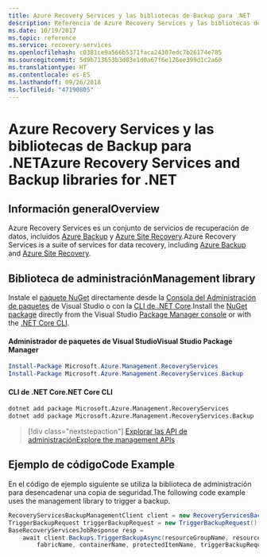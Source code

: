```yaml
---
title: Azure Recovery Services y las bibliotecas de Backup para .NET
description: Referencia de Azure Recovery Services y las bibliotecas de Backup para .NET
ms.date: 10/19/2017
ms.topic: reference
ms.service: recovery-services
ms.openlocfilehash: c0381ce9a566b5371faca24307edc7b26174e785
ms.sourcegitcommit: 5d9b713653b3d03e1d0a67f6e126ee399d1c2a60
ms.translationtype: HT
ms.contentlocale: es-ES
ms.lasthandoff: 09/26/2018
ms.locfileid: "47190805"
---
```

# <a name="azure-recovery-services-and-backup-libraries-for-net"></a><span data-ttu-id="74ebb-103">Azure Recovery Services y las bibliotecas de Backup para .NET</span><span class="sxs-lookup"><span data-stu-id="74ebb-103">Azure Recovery Services and Backup libraries for .NET</span></span>

## <a name="overview"></a><span data-ttu-id="74ebb-104">Información general</span><span class="sxs-lookup"><span data-stu-id="74ebb-104">Overview</span></span>

<span data-ttu-id="74ebb-105">Azure Recovery Services es un conjunto de servicios de recuperación de datos, incluidos [Azure Backup](/azure/backup/) y [Azure Site Recovery](/azure/site-recovery/).</span><span class="sxs-lookup"><span data-stu-id="74ebb-105">Azure Recovery Services is a suite of services for data recovery, including [Azure Backup](/azure/backup/) and [Azure Site Recovery](/azure/site-recovery/).</span></span>

## <a name="management-library"></a><span data-ttu-id="74ebb-106">Biblioteca de administración</span><span class="sxs-lookup"><span data-stu-id="74ebb-106">Management library</span></span>

<span data-ttu-id="74ebb-107">Instale el [paquete NuGet](https://www.nuget.org/packages/Microsoft.Azure.Management.RecoveryServices) directamente desde la [Consola del Administración de paquetes][PackageManager] de Visual Studio o con la [CLI de .NET Core][DotNetCLI].</span><span class="sxs-lookup"><span data-stu-id="74ebb-107">Install the [NuGet package](https://www.nuget.org/packages/Microsoft.Azure.Management.RecoveryServices) directly from the Visual Studio [Package Manager console][PackageManager] or with the [.NET Core CLI][DotNetCLI].</span></span>

#### <a name="visual-studio-package-manager"></a><span data-ttu-id="74ebb-108">Administrador de paquetes de Visual Studio</span><span class="sxs-lookup"><span data-stu-id="74ebb-108">Visual Studio Package Manager</span></span>

```powershell
Install-Package Microsoft.Azure.Management.RecoveryServices
Install-Package Microsoft.Azure.Management.RecoveryServices.Backup
```

#### <a name="net-core-cli"></a><span data-ttu-id="74ebb-109">CLI de .NET Core</span><span class="sxs-lookup"><span data-stu-id="74ebb-109">.NET Core CLI</span></span>

```bash
dotnet add package Microsoft.Azure.Management.RecoveryServices
dotnet add package Microsoft.Azure.Management.RecoveryServices.Backup
```

> [!div class="nextstepaction"]
> [<span data-ttu-id="74ebb-110">Explorar las API de administración</span><span class="sxs-lookup"><span data-stu-id="74ebb-110">Explore the management APIs</span></span>](/dotnet/api/overview/azure/recoveryservices/management)


## <a name="code-example"></a><span data-ttu-id="74ebb-111">Ejemplo de código</span><span class="sxs-lookup"><span data-stu-id="74ebb-111">Code Example</span></span>

<span data-ttu-id="74ebb-112">En el código de ejemplo siguiente se utiliza la biblioteca de administración para desencadenar una copia de seguridad.</span><span class="sxs-lookup"><span data-stu-id="74ebb-112">The following code example uses the management library to trigger a backup.</span></span>

```csharp
RecoveryServicesBackupManagementClient client = new RecoveryServicesBackupManagementClient(credentials);
TriggerBackupRequest triggerBackupRequest = new TriggerBackupRequest();
BaseRecoveryServicesJobResponse resp =
    await client.Backups.TriggerBackupAsync(resourceGroupName, resourceName, null,
        fabricName, containerName, protectedItemName, triggerBackupRequest);
```

[PackageManager]: https://docs.microsoft.com/nuget/tools/package-manager-console
[DotNetCLI]: https://docs.microsoft.com/dotnet/core/tools/dotnet-add-package
